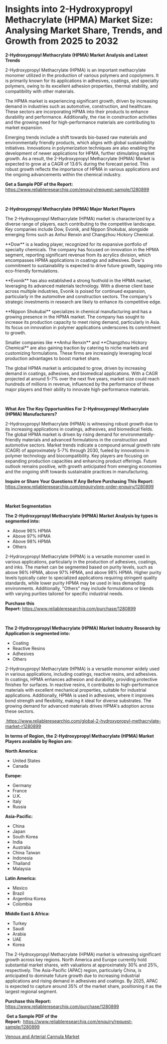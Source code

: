 <p><h1>Insights into 2-Hydroxypropyl Methacrylate (HPMA) Market Size: Analysing Market Share, Trends, and Growth from 2025 to 2032</h1></p><p><strong>2-Hydroxypropyl Methacrylate (HPMA) Market Analysis and Latest Trends</strong></p>
<p><p>2-Hydroxypropyl Methacrylate (HPMA) is an important methacrylate monomer utilized in the production of various polymers and copolymers. It is primarily known for its applications in adhesives, coatings, and specialty polymers, owing to its excellent adhesion properties, thermal stability, and compatibility with other materials. </p><p>The HPMA market is experiencing significant growth, driven by increasing demand in industries such as automotive, construction, and healthcare. These sectors are incorporating HPMA into their products to enhance durability and performance. Additionally, the rise in construction activities and the growing need for high-performance materials are contributing to market expansion.</p><p>Emerging trends include a shift towards bio-based raw materials and environmentally friendly products, which aligns with global sustainability initiatives. Innovations in polymerization techniques are also enabling the development of newer applications for HPMA, further stimulating market growth. As a result, the 2-Hydroxypropyl Methacrylate (HPMA) Market is expected to grow at a CAGR of 13.6% during the forecast period. This robust growth reflects the importance of HPMA in various applications and the ongoing advancements within the chemical industry.</p></p>
<p><strong>Get a Sample PDF of the Report:&nbsp;</strong> <a href="https://www.reliableresearchiq.com/enquiry/request-sample/1280899?utm_campaign=3586&utm_medium=2&utm_source=Github&utm_content=ia&utm_term=24032025&utm_id=2-hydroxypropyl-methacrylate-hpma">https://www.reliableresearchiq.com/enquiry/request-sample/1280899</a></p>
<p>&nbsp;</p>
<p><strong>2-Hydroxypropyl Methacrylate (HPMA) Major Market Players</strong></p>
<p><p>The 2-Hydroxypropyl Methacrylate (HPMA) market is characterized by a diverse range of players, each contributing to the competitive landscape. Key companies include Dow, Evonik, and Nippon Shokubai, alongside emerging firms such as Anhui Renxin and Changzhou Hickory Chemical.</p><p>**Dow** is a leading player, recognized for its expansive portfolio of specialty chemicals. The company has focused on innovation in the HPMA segment, reporting significant revenue from its acrylics division, which encompasses HPMA applications in coatings and adhesives. Dow's commitment to sustainability is expected to drive future growth, tapping into eco-friendly formulations.</p><p>**Evonik** has also established a strong foothold in the HPMA market, leveraging its advanced materials technology. With a diverse client base across multiple industries, Evonik is poised for continued expansion, particularly in the automotive and construction sectors. The company's strategic investments in research are likely to enhance its competitive edge.</p><p>**Nippon Shokubai** specializes in chemical manufacturing and has a growing presence in the HPMA market. The company has sought to increase its production capacity to meet rising demand, particularly in Asia. Its focus on innovation in polymer applications underscores its commitment to growth.</p><p>Smaller companies like **Anhui Renxin** and **Changzhou Hickory Chemical** are also gaining traction by catering to niche markets and customizing formulations. These firms are increasingly leveraging local production advantages to boost market share.</p><p>The global HPMA market is anticipated to grow, driven by increasing demand in coatings, adhesives, and biomedical applications. With a CAGR projected at around 5-7% over the next five years, market size could reach hundreds of millions in revenue, influenced by the performance of these major players and their ability to innovate high-performance materials.</p></p>
<p>&nbsp;</p>
<p><strong>What Are The Key Opportunities For 2-Hydroxypropyl Methacrylate (HPMA) Manufacturers?</strong></p>
<p><p>2-Hydroxypropyl Methacrylate (HPMA) is witnessing robust growth due to its increasing applications in coatings, adhesives, and biomedical fields. The global HPMA market is driven by rising demand for environmentally-friendly materials and advanced formulations in the construction and automotive sectors. Market trends indicate a compound annual growth rate (CAGR) of approximately 5-7% through 2030, fueled by innovations in polymer technology and biocompatibility. Key players are focusing on expanding production capacities and enhancing product offerings. Future outlook remains positive, with growth anticipated from emerging economies and the ongoing shift towards sustainable practices in manufacturing.</p></p>
<p><strong>Inquire or Share Your Questions If Any Before Purchasing This Report:</strong> <a href="https://www.reliableresearchiq.com/enquiry/pre-order-enquiry/1280899?utm_campaign=3586&utm_medium=2&utm_source=Github&utm_content=ia&utm_term=24032025&utm_id=2-hydroxypropyl-methacrylate-hpma">https://www.reliableresearchiq.com/enquiry/pre-order-enquiry/1280899</a></p>
<p>&nbsp;</p>
<p><strong>Market Segmentation</strong></p>
<p><strong>The 2-Hydroxypropyl Methacrylate (HPMA) Market Analysis by types is segmented into:</strong></p>
<p><ul><li>Above 96% HPMA</li><li>Above 97% HPMA</li><li>Above 98% HPMA</li><li>Others</li></ul></p>
<p><p>2-Hydroxypropyl Methacrylate (HPMA) is a versatile monomer used in various applications, particularly in the production of adhesives, coatings, and inks. The market can be segmented based on purity levels, such as above 96% HPMA, above 97% HPMA, and above 98% HPMA. Higher purity levels typically cater to specialized applications requiring stringent quality standards, while lower purity HPMA may be used in less demanding environments. Additionally, "Others" may include formulations or blends with varying purities tailored for specific industrial needs.</p></p>
<p><strong>Purchase this Report:&nbsp;</strong><a href="https://www.reliableresearchiq.com/purchase/1280899?utm_campaign=3586&utm_medium=2&utm_source=Github&utm_content=ia&utm_term=24032025&utm_id=2-hydroxypropyl-methacrylate-hpma">https://www.reliableresearchiq.com/purchase/1280899</a></p>
<p>&nbsp;</p>
<p><strong>The 2-Hydroxypropyl Methacrylate (HPMA) Market Industry Research by Application is segmented into:</strong></p>
<p><ul><li>Coating</li><li>Reactive Resins</li><li>Adhesives</li><li>Others</li></ul></p>
<p><p>2-Hydroxypropyl Methacrylate (HPMA) is a versatile monomer widely used in various applications, including coatings, reactive resins, and adhesives. In coatings, HPMA enhances adhesion and durability, providing protective finishes for surfaces. In reactive resins, it contributes to high-performance materials with excellent mechanical properties, suitable for industrial applications. Additionally, HPMA is used in adhesives, where it improves bond strength and flexibility, making it ideal for diverse substrates. The growing demand for advanced materials drives HPMA's adoption across these sectors.</p></p>
<p><a href="https://www.reliableresearchiq.com/global-2-hydroxypropyl-methacrylate-market-r1280899?utm_campaign=3586&utm_medium=2&utm_source=Github&utm_content=ia&utm_term=24032025&utm_id=2-hydroxypropyl-methacrylate-hpma">&nbsp;https://www.reliableresearchiq.com/global-2-hydroxypropyl-methacrylate-market-r1280899</a></p>
<p><strong>In terms of Region, the 2-Hydroxypropyl Methacrylate (HPMA) Market Players available by Region are:</strong></p>
<p>
    <p> <strong> North America: </strong>
        <ul>
            <li>United States</li>
            <li>Canada</li>
        </ul>
        </p> 
    <p> <strong> Europe: </strong>
        <ul>
            <li>Germany</li>
            <li>France</li>
            <li>U.K.</li>
            <li>Italy</li>
            <li>Russia</li>
        </ul>
        </p> 
    <p> <strong> Asia-Pacific: </strong>
        <ul>
            <li>China</li>
            <li>Japan</li>
            <li>South Korea</li>
            <li>India</li>
            <li>Australia</li>
            <li>China Taiwan</li>
            <li>Indonesia</li>
            <li>Thailand</li>
            <li>Malaysia</li>
        </ul>
        </p> 
    <p> <strong> Latin America: </strong>
        <ul>
            <li>Mexico</li>
            <li>Brazil</li>
            <li>Argentina Korea</li>
            <li>Colombia</li>
        </ul>
        </p> 
    <p> <strong> Middle East & Africa: </strong>
        <ul>
            <li>Turkey</li>
            <li>Saudi</li>
            <li>Arabia</li>
            <li>UAE</li>
            <li>Korea</li>
        </ul>
    </p>
    </p>
<p><p>The 2-Hydroxypropyl Methacrylate (HPMA) market is witnessing significant growth across key regions. North America and Europe currently hold substantial market shares, with valuations at approximately 30% and 25%, respectively. The Asia-Pacific (APAC) region, particularly China, is anticipated to dominate future growth due to increasing industrial applications and rising demand in adhesives and coatings. By 2025, APAC is expected to capture around 35% of the market share, positioning it as the largest regional segment.</p></p>
<p><strong>Purchase this Report: </strong><a href="https://www.reliableresearchiq.com/purchase/1280899?utm_campaign=3586&utm_medium=2&utm_source=Github&utm_content=ia&utm_term=24032025&utm_id=2-hydroxypropyl-methacrylate-hpma">https://www.reliableresearchiq.com/purchase/1280899</a></p>
<p>&nbsp;<strong>Get a Sample PDF of the Report:&nbsp;&nbsp;</strong><a href="https://www.reliableresearchiq.com/enquiry/request-sample/1280899?utm_campaign=3586&utm_medium=2&utm_source=Github&utm_content=ia&utm_term=24032025&utm_id=2-hydroxypropyl-methacrylate-hpma">https://www.reliableresearchiq.com/enquiry/request-sample/1280899</a></p>
<p><strong></strong></p>
<p><p><a href="https://github.com/kukolkasimo5/Market-Research-Report-List-1/blob/main/venous-and-arterial-cannula-market.md?utm_campaign=3586&utm_medium=2&utm_source=Github&utm_content=ia&utm_term=24032025&utm_id=2-hydroxypropyl-methacrylate-hpma">Venous and Arterial Cannula Market</a></p></p>